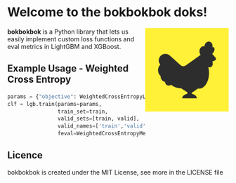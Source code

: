 # Welcome to the bokbokbok doks!

<img src="img/bokbokbok.png" width=190 align="right">

**bokbokbok** is a Python library that lets us easily implement custom loss functions and eval metrics in LightGBM and XGBoost.

## Example Usage - Weighted Cross Entropy

```python
params = {"objective": WeightedCrossEntropyLoss(alpha=alpha)}
clf = lgb.train(params=params,
                train_set=train,
                valid_sets=[train, valid],
                valid_names=['train','valid'],
                feval=WeightedCrossEntropyMetric(alpha=alpha))
```
## Licence
bokbokbok is created under the MIT License, see more in the LICENSE file

